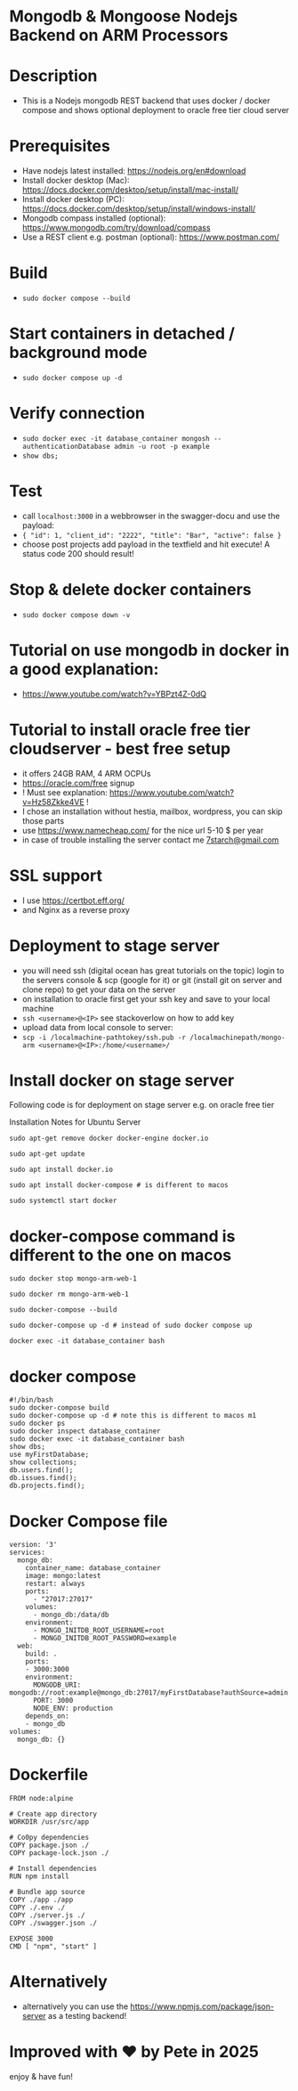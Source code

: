 # Mongodb & Mongoose Nodejs Backend on ARM Processors

# Description

- This is a Nodejs mongodb REST backend that uses docker / docker compose and shows optional deployment to oracle free tier cloud server

# Prerequisites

- Have nodejs latest installed: https://nodejs.org/en#download
- Install docker desktop (Mac): https://docs.docker.com/desktop/setup/install/mac-install/
- Install docker desktop (PC): https://docs.docker.com/desktop/setup/install/windows-install/
- Mongodb compass installed (optional): https://www.mongodb.com/try/download/compass
- Use a REST client e.g. postman (optional): https://www.postman.com/


# Build

- `sudo docker compose --build`

# Start containers in detached / background mode

- `sudo docker compose up -d`

# Verify connection

- `sudo docker exec -it database_container mongosh --authenticationDatabase admin -u root -p example`
- `show dbs;`

# Test

- call `localhost:3000` in a webbrowser in the swagger-docu and use the payload:
- `{ "id": 1, "client_id": "2222", "title": "Bar", "active": false }`
- choose post projects add payload in the textfield and hit execute! A status code 200 should result!

# Stop & delete docker containers

- `sudo docker compose down -v`

# Tutorial on use mongodb in docker in a good explanation:
- https://www.youtube.com/watch?v=YBPzt4Z-0dQ

# Tutorial to install oracle free tier cloudserver - best free setup
- it offers 24GB RAM, 4 ARM OCPUs
- https://oracle.com/free signup
- ! Must see explanation: https://www.youtube.com/watch?v=Hz58Zkke4VE !
- I chose an installation without hestia, mailbox, wordpress, you can skip those parts
- use https://www.namecheap.com/ for the nice url 5-10 $ per year
- in case of trouble installing the server contact me 7starch@gmail.com

# SSL support
- I use https://certbot.eff.org/
- and Nginx as a reverse proxy

#  Deployment to stage server

- you will need ssh (digital ocean has great tutorials on the topic) login to the servers console & scp (google for it) or git (install git on server and clone repo) to get your data on the server
- on installation to oracle first get your ssh key and save to your local machine
- `ssh <username>@<IP>` see stackoverlow on how to add key
- upload data from local console to server:
- `scp -i /localmachine-pathtokey/ssh.pub -r /localmachinepath/mongo-arm <username>@<IP>:/home/<username>/`

#  Install docker on stage server

Following code is for deployment on stage server e.g. on oracle free tier

Installation Notes for Ubuntu Server
```
sudo apt-get remove docker docker-engine docker.io

sudo apt-get update

sudo apt install docker.io

sudo apt install docker-compose # is different to macos

sudo systemctl start docker
```

# docker-compose command is different to the one on macos
```
sudo docker stop mongo-arm-web-1

sudo docker rm mongo-arm-web-1

sudo docker-compose --build

sudo docker-compose up -d # instead of sudo docker compose up

docker exec -it database_container bash

```
# docker compose
```
#!/bin/bash
sudo docker-compose build
sudo docker-compose up -d # note this is different to macos m1
sudo docker ps
sudo docker inspect database_container
sudo docker exec -it database_container bash
show dbs;
use myFirstDatabase;
show collections;
db.users.find();
db.issues.find();
db.projects.find();
```

# Docker Compose file

```
version: '3'
services:
  mongo_db:
    container_name: database_container
    image: mongo:latest
    restart: always
    ports:
      - "27017:27017"
    volumes:
      - mongo_db:/data/db
    environment:
      - MONGO_INITDB_ROOT_USERNAME=root
      - MONGO_INITDB_ROOT_PASSWORD=example
  web:
    build: .
    ports:
    - 3000:3000
    environment:
      MONGODB_URI:  mongodb://root:example@mongo_db:27017/myFirstDatabase?authSource=admin
      PORT: 3000
      NODE_ENV: production
    depends_on:
    - mongo_db
volumes:
  mongo_db: {}
```

# Dockerfile

```
FROM node:alpine

# Create app directory
WORKDIR /usr/src/app

# Co0py dependencies 
COPY package.json ./
COPY package-lock.json ./

# Install dependencies 
RUN npm install

# Bundle app source
COPY ./app ./app
COPY ./.env ./
COPY ./server.js ./
COPY ./swagger.json ./

EXPOSE 3000
CMD [ "npm", "start" ]
```

# Alternatively
- alternatively you can use the https://www.npmjs.com/package/json-server as a testing backend!

# Improved with ♥ by Pete in 2025
enjoy & have fun!
